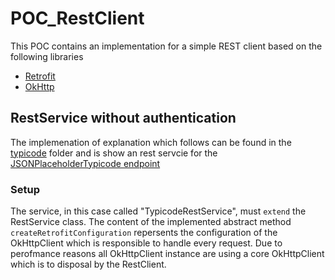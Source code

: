 # POC_RestClient
This POC contains an implementation for a simple REST client based on the following libraries
* [Retrofit](https://square.github.io/retrofit/)
* [OkHttp](https://square.github.io/okhttp/#examples)
## RestService without authentication
The implemenation of explanation which follows can be found in the [typicode](https://github.com/BMSGIBB/POC_RestClient/tree/master/src/main/java/com/test/restclientlibrary/restclient/test/jsontypicode) folder and is show an rest servcie for the [JSONPlaceholderTypicode endpoint](https://github.com/BMSGIBB/POC_RestClient/tree/master/src/main/java/com/test/restclientlibrary/restclient/test/jsontypicode)
### Setup
The service, in this case called "TypicodeRestService", must `extend` the RestService class. The content of the implemented abstract method `createRetrofitConfiguration`
repersents the configuration of the OkHttpClient which is responsible to handle every request. Due to perofmance reasons all OkHttpClient instance are using a core OkHttpClient
which is to disposal by the RestClient.
